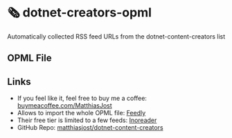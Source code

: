 # 🗞️ dotnet-creators-opml

Automatically collected RSS feed URLs from the dotnet-content-creators list

## OPML File


## Links
- If you feel like it, feel free to buy me a coffee: [buymeacoffee.com/MatthiasJost](https://buymeacoffee.com/MatthiasJost)
- Allows to import the whole OPML file: [Feedly](https://feedly.com/)
- Their free tier is limited to a few feeds: [Inoreader](https://www.inoreader.com/)
- GitHub Repo: [matthiasjost/dotnet-content-creators](https://github.com/matthiasjost/dotnet-content-creators)
